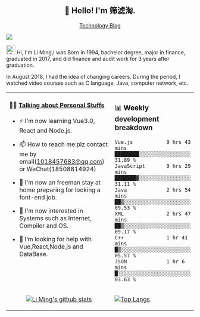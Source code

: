 <h2 align="center">👋 Hello! I'm 筛滤淘.</h2>
<p align="center">
  <a href="https://resume.lm2048.top/">Technology Blog</a> 
</p>

![](https://komarev.com/ghpvc/?username=lm101845&color=brightgreen&label=PROFILE+VIEWS)

<img height="25" src='https://qpluspicture.oss-cn-beijing.aliyuncs.com/6LjjQA/Hi.gif' alt='Hi' width="24"/> Hi, I'm Li Ming,I was Born in 1994, bachelor degree, major in finance, graduated in 2017, and did finance and audit work for 3 years after graduation.

In August 2018, I had the idea of changing careers. During the period, I watched video courses such as C language, Java, computer network, etc.

<table align="center">
<tr>
<td valign="top" width="70%">

#### 🏋️‍♀️ <a href="https://github.com/lm101845" target="_blank">Talking about Personal Stuffs</a>

<!-- recent_releases starts -->

- ⚡ I'm now learning Vue3.0, React and Node.js.
- 📫 How to reach me:plz contact me by email(1018457683@qq.com) or WeChat(18508814924)
- 🏫 I'm now an freeman stay at home preparing for looking a font-end job.
- 👯 I'm now interested in Systems such as Internet, Compiler and OS.
- 🤔 I’m looking for help with Vue,React,Node.js and DataBase.
  </td>
  
  <td>
 ### 📊 Weekly development breakdown
<!--START_SECTION:waka-->

```text
Vue.js           9 hrs 43 mins   ████████░░░░░░░░░░░░░░░░░   31.89 %
JavaScript       9 hrs 29 mins   ███████▓░░░░░░░░░░░░░░░░░   31.11 %
Java             2 hrs 54 mins   ██▒░░░░░░░░░░░░░░░░░░░░░░   09.53 %
XML              2 hrs 47 mins   ██▒░░░░░░░░░░░░░░░░░░░░░░   09.17 %
C++              1 hr 41 mins    █▒░░░░░░░░░░░░░░░░░░░░░░░   05.57 %
JSON             1 hr 6 mins     █░░░░░░░░░░░░░░░░░░░░░░░░   03.63 %
```

<!--END_SECTION:waka-->
</td>
</tr>
  
<tr>
<td>
  <p align="center"><a href="https://github.com/lm101845"><img src="https://github-readme-stats.vercel.app/api/top-langs/?username=lm101845&layout=compact" alt="Li Ming's github stats"></a>
</p>
</td>
  
<td>
<a href="https://github.com/lm101845">
  <img align="center" alt="Top Langs" src="https://github-readme-stats.vercel.app/api?username=lm101845&show_icons=true&theme=radical" />
</a>
</td>
  
</tr>
</table>

